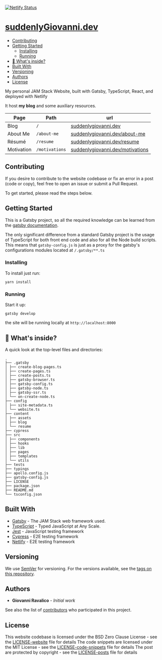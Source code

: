 [![Netlify Status](https://api.netlify.com/api/v1/badges/fb78a4e6-1971-4bc5-bbba-dea431a51fb3/deploy-status)](https://app.netlify.com/sites/suddenlygiovanni/deploys)
# [suddenlyGiovanni.dev]

- [Contributing](#contributing)
- [Getting Started](#getting-started)
  - [Installing](#installing)
  - [Running](#running)
- [🧐 What's inside?](#---what-s-inside-)
- [Built With](#built-with)
- [Versioning](#versioning)
- [Authors](#authors)
- [License](#license)

My personal JAM Stack Website, built with Gatsby, TypeScript, React, and deployed with Netlify

It host **my blog** and some auxiliary resources.

| Page       | Path           | url                                                                              |
| ---------- | -------------- | -------------------------------------------------------------------------------- |
| Blog       | `/`            | [suddenlygiovanni.dev](https://www.suddenlygiovanni.dev)                         |
| About Me   | `/about-me`    | [suddenlygiovanni.dev/about-me](https://www.suddenlygiovanni.dev/about-me)       |
| Résumé     | `/resume`      | [suddenlygiovanni.dev/resume](https://www.suddenlygiovanni.dev/resume)           |
| Motivation | `/motivations` | [suddenlygiovanni.dev/motivations](https://www.suddenlygiovanni.dev/motivations) |

## Contributing

If you desire to contribute to the website codebase or fix an error in a post (code or copy), feel free to open an issue or submit a Pull Request.

To get started, please read the steps below.

## Getting Started

This is a Gatsby project, so all the required knowledge can be learned from the [gatsby documentation](https://www.gatsbyjs.org/docs/).

The only significant difference from a standard Gatsby project is the usage of TypeScript for both front end code and also for all the Node build scripts.
This means that `gatsby-config.js` is just as a proxy for the gatsby's configurations modules located at `/.gatsby/**.ts`

### Installing

To install just run:

```shell
yarn install
```

### Running

Start it up:

```shell
gatsby develop
```

the site will be running locally at `http://localhost:8000`

## 🧐 What's inside?

A quick look at the top-level files and directories:

```shell
.
├── .gatsby
│ ├── create-blog-pages.ts
│ ├── create-pages.ts
│ ├── create-posts.ts
│ ├── gatsby-browser.ts
│ ├── gatsby-config.ts
│ ├── gatsby-node.ts
│ ├── gatsby-ssr.ts
│ └── on-create-node.ts
├── config
│ ├── site-metadata.ts
│ └── website.ts
├── content
│ ├── assets
│ ├── blog
│ └── resume
├── cypress
├── src
│ ├── components
│ ├── hooks
│ ├── lib
│ ├── pages
│ ├── templates
│ └── utils
├── tests
├── typings
├── apollo.config.js
├── gatsby-config.js
├── LICENSE
├── package.json
├── README.md
└── tsconfig.json
```

## Built With

- [Gatsby] - The JAM Stack web framework used.
- [TypeScript] - Typed JavaScript at Any Scale.
- [Jest] - JavaScript testing framework
- [Cypress] - E2E testing framework
- [Netlify] - E2E testing framework

## Versioning

We use [SemVer] for versioning. For the versions available, see the [tags on this repository](https://github.com/your/project/tags).

## Authors

- **Giovanni Ravalico** - _Initial work_

See also the list of [contributors] who participated in this project.

## License

This website codebase is licensed under the BSD Zero Clause License - see the [LICENSE-website] file for details
The code snippets are licensed under the MIT License - see the [LICENSE-code-snippets] file for details
The post are protected by copyright - see the [LICENSE-posts] file for details

[suddenlygiovanni.dev]: https://www.suddenlygiovanni.dev/
[gatsby]: https://www.gatsbyjs.org
[typescript]: https://www.typescriptlang.org
[jest]: https://jestjs.io
[cypress]: https://www.cypress.io
[netlify]: https://www.netlify.com
[semver]: http://semver.org/
[contributors]: https://github.com/your/project/contributors
[license-website]: LICENSE-website.md
[license-code-snippets]: LICENSE-code-snippets.md
[license-posts]: LICENSE-posts.md
